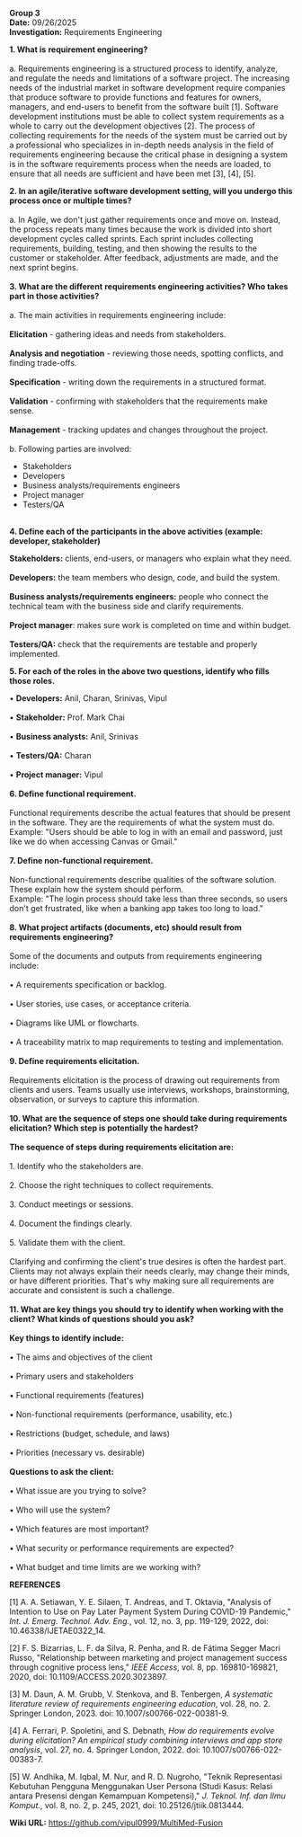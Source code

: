 **Group 3**  
**Date:** 09/26/2025  
**Investigation:** Requirements Engineering

**1\. What is** **requirement engineering?**  
<br/>a. Requirements engineering is a structured process to identify, analyze, and regulate the needs and limitations of a software project. The increasing needs of the industrial market in software development require companies that produce software to provide functions and features for owners, managers, and end-users to benefit from the software built \[1\]. Software development institutions must be able to collect system requirements as a whole to carry out the development objectives \[2\]. The process of collecting requirements for the needs of the system must be carried out by a professional who specializes in in-depth needs analysis in the field of requirements engineering because the critical phase in designing a system is in the software requirements process when the needs are loaded, to ensure that all needs are sufficient and have been met \[3\], \[4\], \[5\].

**2\. In an agile/iterative software development setting, will you undergo this process once or multiple times?**  
<br/>a. In Agile, we don't just gather requirements once and move on. Instead, the process repeats many times because the work is divided into short development cycles called sprints. Each sprint includes collecting requirements, building, testing, and then showing the results to the customer or stakeholder. After feedback, adjustments are made, and the next sprint begins.  
<br/>**3\. What are the different** **requirements engineering activities? Who takes part in those activities?**  
<br/>a. The main activities in requirements engineering include:  
<br/>**Elicitation** - gathering ideas and needs from stakeholders.  
<br/>**Analysis and negotiation** - reviewing those needs, spotting conflicts, and finding trade-offs.  
<br/>**Specification** - writing down the requirements in a structured format.  
<br/>**Validation** - confirming with stakeholders that the requirements make sense.  
<br/>**Management** - tracking updates and changes throughout the project.  
<br/>b. Following parties are involved:

- Stakeholders
- Developers
- Business analysts/requirements engineers
- Project manager
- Testers/QA

<br/>**4\. Define each of the participants in the above activities (example: developer, stakeholder)**

**Stakeholders:** clients, end-users, or managers who explain what they need.  
<br/>**Developers:** the team members who design, code, and build the system.  
<br/>**Business analysts/requirements engineers:** people who connect the technical team with the business side and clarify requirements.  
<br/>**Project manager**: makes sure work is completed on time and within budget.  
<br/>**Testers/QA:** check that the requirements are testable and properly implemented.  

**5\. For each of the roles in the above two questions, identify who fills those roles.**  

• **Developers:** Anil, Charan, Srinivas, Vipul  
<br/>• **Stakeholder:** Prof. Mark Chai  
<br/>• **Business analysts:** Anil, Srinivas  
<br/>• **Testers/QA:** Charan  
<br/>• **Project manager:** Vipul  
<br/>**6\. Define functional requirement.**  
<br/>Functional requirements describe the actual features that should be present in the software. They are the requirements of what the system must do.  
Example: "Users should be able to log in with an email and password, just like we do when accessing Canvas or Gmail."  
<br/>**7\. Define non-functional requirement.**  
<br/>Non-functional requirements describe qualities of the software solution. These explain how the system should perform.  
Example: "The login process should take less than three seconds, so users don't get frustrated, like when a banking app takes too long to load."  
<br/>**8\. What project artifacts (documents, etc) should result from requirements engineering?**  
<br/>Some of the documents and outputs from requirements engineering include:  
<br/>• A requirements specification or backlog.  
<br/>• User stories, use cases, or acceptance criteria.  
<br/>• Diagrams like UML or flowcharts.  
<br/>• A traceability matrix to map requirements to testing and implementation.  
<br/>**9\. Define requirements elicitation.**  
<br/>Requirements elicitation is the process of drawing out requirements from clients and users. Teams usually use interviews, workshops, brainstorming, observation, or surveys to capture this information.  
<br/>**10\. What** **are the sequence of steps one should take during requirements elicitation? Which step is potentially the hardest?**  
<br/>**The sequence of steps during requirements elicitation are:**  
<br/>1\. Identify who the stakeholders are.  
<br/>2\. Choose the right techniques to collect requirements.  
<br/>3\. Conduct meetings or sessions.  
<br/>4\. Document the findings clearly.  
<br/>5\. Validate them with the client.  
<br/>Clarifying and confirming the client's true desires is often the hardest part. Clients may not always explain their needs clearly, may change their minds, or have different priorities. That's why making sure all requirements are accurate and consistent is such a challenge.  
<br/>**11\. What are key things you should try to identify when working with the client? What kinds of questions should you ask?**  
<br/>**Key things to identify include:**  
<br/>• The aims and objectives of the client  
<br/>• Primary users and stakeholders  
<br/>• Functional requirements (features)  
<br/>• Non-functional requirements (performance, usability, etc.)  
<br/>• Restrictions (budget, schedule, and laws)  
<br/>• Priorities (necessary vs. desirable)  
<br/>**Questions to ask the client:**  
<br/>• What issue are you trying to solve?  
<br/>• Who will use the system?  
<br/>• Which features are most important?  
<br/>• What security or performance requirements are expected?  
<br/>• What budget and time limits are we working with?

**REFERENCES**

\[1\] A. A. Setiawan, Y. E. Silaen, T. Andreas, and T. Oktavia, "Analysis of Intention to Use on Pay Later Payment System During COVID-19 Pandemic," _Int. J. Emerg. Technol. Adv. Eng._, vol. 12, no. 3, pp. 119-129, 2022, doi: 10.46338/IJETAE0322_14.

\[2\] F. S. Bizarrias, L. F. da Silva, R. Penha, and R. de Fátima Segger Macri Russo, "Relationship between marketing and project management success through cognitive process lens," _IEEE Access_, vol. 8, pp. 169810-169821, 2020, doi: 10.1109/ACCESS.2020.3023897.

\[3\] M. Daun, A. M. Grubb, V. Stenkova, and B. Tenbergen, _A systematic literature review of requirements engineering education_, vol. 28, no. 2. Springer London, 2023. doi: 10.1007/s00766-022-00381-9.

\[4\] A. Ferrari, P. Spoletini, and S. Debnath, _How do requirements evolve during elicitation? An empirical study combining interviews and app store analysis_, vol. 27, no. 4. Springer London, 2022. doi: 10.1007/s00766-022-00383-7.

\[5\] W. Andhika, M. Iqbal, M. Nur, and R. D. Nugroho, "Teknik Representasi Kebutuhan Pengguna Menggunakan User Persona (Studi Kasus: Relasi antara Presensi dengan Kemampuan Kompetensi)," _J. Teknol. Inf. dan Ilmu Komput._, vol. 8, no. 2, p. 245, 2021, doi: 10.25126/jtiik.0813444.

**Wiki URL:** <https://github.com/vipul0999/MultiMed-Fusion>
